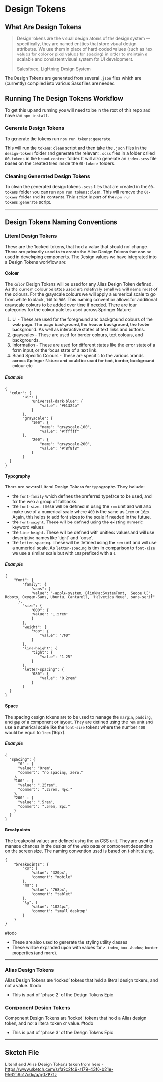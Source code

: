 # Design Tokens

## What Are Design Tokens


> Design tokens are the visual design atoms of the design system — specifically, they are named entities that store visual design attributes. We use them in place of hard-coded values (such as hex values for color or pixel values for spacing) in order to maintain a scalable and consistent visual system for UI development.
>
> Salesforce, Lightning Design System

The Design Tokens are generated from several `.json` files which are (currently) compiled into various Sass files are needed.
## Running The Design Tokens Workflow

To get this up and running you will need to be in the root of this repo and have ran `npm install`.

### Generate Design Tokens

To generate the tokens run `npm run tokens:generate`.

This will run the `tokens:clean` script and then take the `.json` files in the `design-tokens` folder and generate the relevant `.scss` files in a folder called `00-tokens` in the `brand-context` folder. It will also generate an `index.scss` file based on the created files inside the `00-tokens` folders.

### Cleaning Generated Design Tokens

To clean the generated design tokens `.scss` files that are created in the `00-tokens` folder you can run `npm run tokens:clean`. This will remove the `00-tokens` folder and its contents. This script is part of the `npm run tokens:generate` script.

---
## Design Tokens Naming Conventions
### Literal Design Tokens
These are the ‘locked’ tokens, that hold a value that should not change. These are primarily used to to create the Alias Design Tokens that can be used in developing components.
The Design values we have integrated into a Design Tokens workflow are:
#### Colour
The `color` Design Tokens will be used for any Alias Design Token defined.
As the current colour palettes used are relatively small we will name most of the colours. For the grayscale colours we will apply a numerical scale to go from white to black, `100` to `900`. This naming convention allows for additional grayscale colours to be added over time if needed.
There are four categories for the colour palettes used across Springer Nature:
1. UI - These are used for the foreground and background colours of the web page. The page background, the header background, the footer background. As well as interactive states of text links and buttons.
2. grayscales - These are used for border colours, text colours, and backgrounds.
3. Information - These are used for different states like the error state of a form input, or the focus state of a text link.
4. Brand Specific Colours - These are specific to the various brands across Springer Nature and could be used for text, border, background colour etc.
##### Example
```
{
  "color": {
		"ui": {
			"universal-dark-blue": {
				"value": "#01324b"
			}
		},
		"grayscale": {
			"100": {
				"name": "grayscale-100",
				"value": "#ffffff"
  		},
			"200": {
				"name": "grayscale-200",
				"value": "#f8f8f8"
			}
		}
  }
}
```
#### Typography
There are several Literal Design Tokens for typography. They include:
- the `font-family` which defines the preferred typeface to be used, and for the web a group of fallbacks.
- the `font-size`. These will be defined in using the `rem` unit and will also make use of a numerical scale where `400` is the same as `1rem` or `16px`. Again, this helps to add font sizes to the scale if needed in the future.
- the `font-weight`. These will be defined using the existing numeric keyword values
- the `line-height`. These will be defined with unitless values and will use descriptive names like ‘tight’ and ‘loose’.
- the `letter-spacing`. These will be defined using the `rem` unit and will use a numerical scale. As `letter-spacing` is tiny in comparison to `font-size` we use a similar scale but with `10`s prefixed with a `0`.
##### Example
```
{
	"font": {
		"family": {
			"sans": {
            "value": "-apple-system, BlinkMacSystemFont, 'Segoe UI', Roboto, Oxygen-Sans, Ubuntu, Cantarell, 'Helvetica Neue', sans-serif"
      },
		"size": {
			"600": {
  			"value": "1.5rem"
			}
		},
		"weight": {
			"700": {
				"value": "700"
			}
		},
		"line-height": {
			"tight": {
				"value": "1.25"
			}
		},
		"letter-spacing": {
			"080": {
				"value": "0.2rem"
			}
		}
  }
}
```
#### Space
The spacing design tokens are to be used to manage the `margin`, `padding`, and `gap` of a component or layout.
They are defined using the `rem` unit and use a numerical scale like the `font-size` tokens where the number `400` would be equal to `1rem` (16px).
##### Example
```
{
  "spacing": {
	  "0" : {
      "value": "0rem",
      "comment": "no spacing, zero."
    },
    "100" : {
      "value": ".25rem",
      "comment": ".25rem, 4px."
    },
    "200" : {
      "value": ".5rem",
      "comment": ".5rem, 8px."
    }
  }
}
```
#### Breakpoints
The breakpoint values are defined using the `em` CSS unit. They are used to manage changes in the design of the web page or component depending on the screen size. The naming convention used is based on t-shirt sizing.

```
{
	"breakpoints": {
		"xs": {
			"value": "320px",
			"comment": "mobile"
		},
		"md": {
			"value": "768px",
			"comment": "tablet"
		},
		"lg": {
			"value": "1024px",
			"comment": "small desktop"
		}
	}
}
```

#todo
- These are also used to generate the styling utility classes
- These will be expanded upon with values for `z-index`, `box-shadow`, `border` properties (and more).
- - -
### Alias Design Tokens
Alias Design Tokens are ‘locked’ tokens that hold a literal design tokens, and not a value.
#todo
- This is part of 'phase 2' of the Design Tokens Epic

### Component Design Tokens
Component Design Tokens are 'locked' tokens that hold a Alias design token, and not a literal token or value.
#todo
- This is part of 'phase 3' of the Design Tokens Epic

---
## Sketch File

Literal and Alias Design Tokens taken from here - https://www.sketch.com/s/fa9c2fc9-a179-43f0-b21e-9562c9c17c0c/a/g0ZP71z
